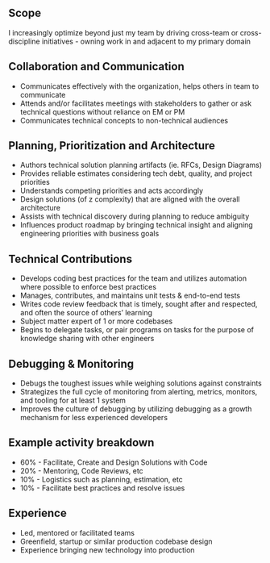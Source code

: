 ## Scope
I increasingly optimize beyond just my team by driving cross-team or cross-discipline initiatives - owning work in and adjacent to my primary domain

## Collaboration and Communication
- Communicates effectively with the organization, helps others in team to communicate
- Attends and/or facilitates meetings with stakeholders to gather or ask technical questions without reliance on EM or PM
- Communicates technical concepts to non-technical audiences

## Planning, Prioritization and Architecture
- Authors technical solution planning artifacts (ie. RFCs, Design Diagrams)
- Provides reliable estimates considering tech debt, quality, and project priorities
- Understands competing priorities and acts accordingly
- Design solutions (of z complexity) that are aligned with the overall architecture
- Assists with technical discovery during planning to reduce ambiguity
- Influences product roadmap by bringing technical insight and aligning engineering priorities with business goals

## Technical Contributions
- Develops coding best practices for the team and utilizes automation where possible to enforce best practices
- Manages, contributes, and maintains unit tests & end-to-end tests
- Writes code review feedback that is timely, sought after and respected, and often the source of others’ learning
- Subject matter expert of 1 or more codebases
- Begins to delegate tasks, or pair programs on tasks for the purpose of knowledge sharing with other engineers

## Debugging & Monitoring
- Debugs the toughest issues while weighing solutions against constraints
- Strategizes the full cycle of monitoring from alerting, metrics, monitors, and tooling for at least 1 system
- Improves the culture of debugging by utilizing debugging as a growth mechanism for less experienced developers

## Example activity breakdown
- 60% - Facilitate, Create and Design Solutions with Code
- 20% - Mentoring, Code Reviews, etc
- 10% - Logistics such as planning, estimation, etc
- 10% - Facilitate best practices and resolve issues

## Experience
- Led, mentored or facilitated teams
- Greenfield, startup or similar production codebase design
- Experience bringing new technology into production

